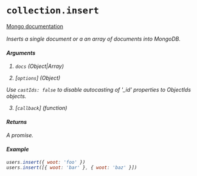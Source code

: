 # `collection.insert`

[Mongo documentation <i class="fa fa-external-link" style="position: relative; top: 2px;" />](http://mongodb.github.io/node-mongodb-native/2.0/api/Collection.html#insert)

Inserts a single document or a an array of documents into MongoDB.

#### Arguments

1. `docs` *(Object|Array)*

2. [`options`] *(Object)*

Use `castIds: false` to disable autocasting of '_id' properties to ObjectIds objects.

3. [`callback`] *(function)*

#### Returns

A promise.

#### Example

```js
users.insert({ woot: 'foo' })
users.insert([{ woot: 'bar' }, { woot: 'baz' }])
```
